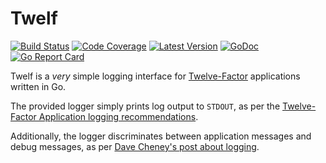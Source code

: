 # Twelf

[![Build Status](http://img.shields.io/travis/jmalloc/twelf/master.svg)](https://travis-ci.org/jmalloc/twelf)
[![Code Coverage](https://img.shields.io/codecov/c/github/jmalloc/twelf/master.svg)](https://codecov.io/github/jmalloc/twelf)
[![Latest Version](https://img.shields.io/github/tag/jmalloc/twelf.svg?label=semver)](https://semver.org)
[![GoDoc](https://godoc.org/github.com/jmalloc/twelf?status.svg)](https://godoc.org/github.com/jmalloc/twelf/src/rinq)
[![Go Report Card](https://goreportcard.com/badge/github.com/jmalloc/twelf)](https://goreportcard.com/report/github.com/jmalloc/twelf)

Twelf is a *very* simple logging interface for [Twelve-Factor](http://12factor.net/)
applications written in Go.

The provided logger simply prints log output to `STDOUT`, as per the
[Twelve-Factor Application logging recommendations](http://12factor.net/logs).

Additionally, the logger discriminates between application messages and debug
messages, as per [Dave Cheney's post about logging](https://dave.cheney.net/2015/11/05/lets-talk-about-logging).
